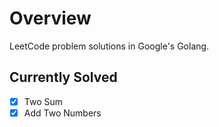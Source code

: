 # Overview
LeetCode problem solutions in Google's Golang.

## Currently Solved
- [x] Two Sum
- [x] Add Two Numbers
